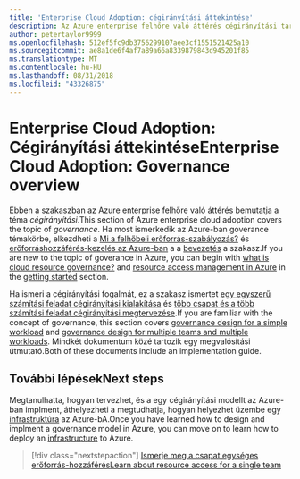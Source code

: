 ```yaml
---
title: 'Enterprise Cloud Adoption: cégirányítási áttekintése'
description: Az Azure enterprise felhőre való áttérés cégirányítási tartalmának áttekintése
author: petertaylor9999
ms.openlocfilehash: 512ef5fc9db3756299107aee3cf1551521425a10
ms.sourcegitcommit: ae8a1de6f4af7a89a66a8339879843d945201f85
ms.translationtype: MT
ms.contentlocale: hu-HU
ms.lasthandoff: 08/31/2018
ms.locfileid: "43326875"
---
```

# <a name="enterprise-cloud-adoption-governance-overview"></a><span data-ttu-id="2ce99-103">Enterprise Cloud Adoption: Cégirányítási áttekintése</span><span class="sxs-lookup"><span data-stu-id="2ce99-103">Enterprise Cloud Adoption: Governance overview</span></span>

<span data-ttu-id="2ce99-104">Ebben a szakaszban az Azure enterprise felhőre való áttérés bemutatja a téma *cégirányítási*.</span><span class="sxs-lookup"><span data-stu-id="2ce99-104">This section of Azure enterprise cloud adoption covers the topic of *governance*.</span></span> <span data-ttu-id="2ce99-105">Ha most ismerkedik az Azure-ban goverance témakörbe, elkezdheti a [Mi a felhőbeli erőforrás-szabályozás?](../getting-started/what-is-governance.md) és [erőforráshozzáférés-kezelés az Azure-ban](../getting-started/azure-resource-access.md) a a [bevezetés](../getting-started/overview.md) a szakasz.</span><span class="sxs-lookup"><span data-stu-id="2ce99-105">If you are new to the topic of goverance in Azure, you can begin with [what is cloud resource governance?](../getting-started/what-is-governance.md) and [resource access management in Azure](../getting-started/azure-resource-access.md) in the [getting started](../getting-started/overview.md) section.</span></span>

<span data-ttu-id="2ce99-106">Ha ismeri a cégirányítási fogalmát, ez a szakasz ismertet [egy egyszerű számítási feladat cégirányítási kialakítása](governance-single-team.md) és [több csapat és a több számítási feladat cégirányítási megtervezése](governance-multiple-teams.md).</span><span class="sxs-lookup"><span data-stu-id="2ce99-106">If you are familiar with the concept of governance, this section covers [governance design for a simple workload](governance-single-team.md) and [governance design for multiple teams and multiple workloads](governance-multiple-teams.md).</span></span> <span data-ttu-id="2ce99-107">Mindkét dokumentum közé tartozik egy megvalósítási útmutató.</span><span class="sxs-lookup"><span data-stu-id="2ce99-107">Both of these documents include an implementation guide.</span></span>

## <a name="next-steps"></a><span data-ttu-id="2ce99-108">További lépések</span><span class="sxs-lookup"><span data-stu-id="2ce99-108">Next steps</span></span>

<span data-ttu-id="2ce99-109">Megtanulhatta, hogyan tervezhet, és a egy cégirányítási modellt az Azure-ban implment, áthelyezheti a megtudhatja, hogyan helyezhet üzembe egy [infrastruktúra](../infrastructure/basic-workload.md) az Azure-bA.</span><span class="sxs-lookup"><span data-stu-id="2ce99-109">Once you have learned how to design and implment a governance model in Azure, you can move on to learn how to deploy an [infrastructure](../infrastructure/basic-workload.md) to Azure.</span></span>

> [!div class="nextstepaction"]
> [<span data-ttu-id="2ce99-110">Ismerje meg a csapat egységes erőforrás-hozzáférés</span><span class="sxs-lookup"><span data-stu-id="2ce99-110">Learn about resource access for a single team</span></span>](governance-single-team.md)